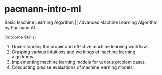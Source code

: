 # pacmann-intro-ml
Basic Machine Learning Algorithm || Advanced Machine Learning Algorithm by Pacmann AI

Outcome Skills:

1. Understanding the proper and effective machine learning workflow.
2. Grasping various intuitions and workings of machine learning algorithms.
3. Implementing machine learning models for various problem cases.
4. Conducting precise evaluations of machine learning models.
